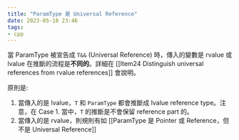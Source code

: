 ```yaml
---
title: "ParamType 是 Universal Reference"
date: 2023-05-18 23:46
tags:
- cpp
---
```

當 ParamType 被宣告成 `T&&` (Universal Reference) 時，傳入的變數是 rvalue 或 lvalue 在推斷的流程是**不同的**。詳細在 [[Item24 Distinguish universal references from rvalue references]] 會說明。

原則是: 
 1. 當傳入的是 lvalue，`T` 和 `ParamType` 都會推斷成 lvalue reference type。注意，在 Case 1. 當中，`T` 的推斷是不會保留 reference part 的。
 2. 當傳入的是 rvalue，則規則有如 [[ParamType 是 Pointer 或 Reference，但不是 Universal Reference]]